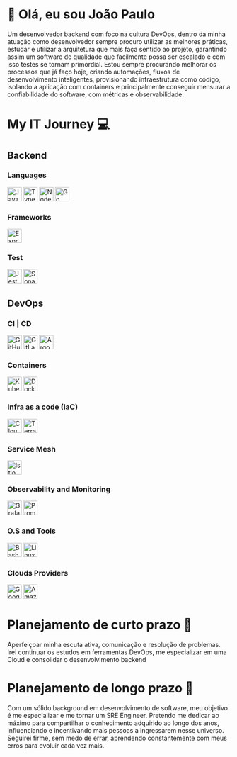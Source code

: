 # 👋 Olá, eu sou João Paulo

Um desenvolvedor backend com foco na cultura DevOps, dentro da minha atuação como desenvolvedor sempre procuro utilizar as melhores práticas, estudar e utilizar a arquitetura que mais faça sentido ao projeto, garantindo assim um software de qualidade que facilmente possa ser escalado e com isso testes se tornam primordial. Estou sempre procurando melhorar os processos que já faço hoje, criando automações, fluxos de desenvolvimento inteligentes, provisionando infraestrutura como código, isolando a aplicação com containers e principalmente conseguir mensurar a confiabilidade do software, com métricas e observabilidade.

# My IT Journey 💻

## Backend 

### Languages
<p>
  <img src="https://img.shields.io/badge/-JavaScript-000?&logo=javascript&style=for-the-badge" alt="JavaScript" style="height: 2rem;"/>
  <img src="https://img.shields.io/badge/-TypeScript-000?&logo=typescript&style=for-the-badge" alt="TypeScript" style="height: 2rem;"/>
  <img src="https://img.shields.io/badge/-NodeJs-000?&logo=node.js&style=for-the-badge" alt="NodeJs" style="height: 2rem;"/>
  <img src="https://img.shields.io/badge/-Go-000?&logo=go&style=for-the-badge" alt="Go" style="height: 2rem;"/>
</p>

### Frameworks
<p>
  <img src="https://img.shields.io/badge/-Express-000?&logo=express&style=for-the-badge" alt="Express" style="height: 2rem;"/>
</p>

### Test
<p>
  <img src="https://img.shields.io/badge/-Jest-000?&logo=jest&style=for-the-badge" alt="Jest" style="height: 2rem;"/>
  <img src="https://img.shields.io/badge/-SonarQube-000?&logo=sonarqube&style=for-the-badge" alt="SonarQube" style="height: 2rem;"/>
</p>

## DevOps

### CI | CD
<p>
  <img src="https://img.shields.io/badge/-GitHub%20Actions-000?&logo=githubactions&style=for-the-badge" alt="GitHub Actions" style="height: 2rem;"/>
  <img src="https://img.shields.io/badge/-GitLab-000?&logo=gitlab&style=for-the-badge" alt="GitLab" style="height: 2rem;"/>
  <img src="https://img.shields.io/badge/-ArgoCD-000?&logo=argo&style=for-the-badge" alt="ArgoCD" style="height: 2rem;"/>
</p>

### Containers
<p>
  <img src="https://img.shields.io/badge/-Kubernetes-000?&logo=kubernetes&style=for-the-badge" alt="Kubernetes" style="height: 2rem;"/>
  <img src="https://img.shields.io/badge/-Docker-000?&logo=docker&style=for-the-badge" alt="Docker" style="height: 2rem;"/>
</p>

### Infra as a code (IaC)
<p>
  <img src="https://img.shields.io/badge/-CloudFormation-000?&logo=amazonaws&style=for-the-badge" alt="CloudFormation" style="height: 2rem;"/>
  <img src="https://img.shields.io/badge/-Terraform-000?&logo=terraform&style=for-the-badge" alt="Terraform" style="height: 2rem;"/>
</p>

### Service Mesh
<p>
  <img src="https://img.shields.io/badge/-Istio-000?&logo=istio&style=for-the-badge" alt="Istio" style="height: 2rem;"/>
</p>

### Observability and Monitoring
<p>
  <img src="https://img.shields.io/badge/-Grafana-000?&logo=grafana&style=for-the-badge" alt="Grafana" style="height: 2rem;"/>
  <img src="https://img.shields.io/badge/-Prometheus-000?&logo=prometheus&style=for-the-badge" alt="Prometheus" style="height: 2rem;"/>
</p>

### O.S and Tools
<p>
  <img src="https://img.shields.io/badge/-Bash-000?&logo=gnu-bash&style=for-the-badge" alt="Bash" style="height: 2rem;"/>
  <img src="https://img.shields.io/badge/-Linux-000?&logo=linux&style=for-the-badge" alt="Linux" style="height: 2rem;"/>
</p>

### Clouds Providers
<p>
  <img src="https://img.shields.io/badge/-Google%20Cloud%20Platform-000?&logo=google-cloud&style=for-the-badge" alt="Google Cloud Platform" style="height: 2rem;"/>
  <img src="https://img.shields.io/badge/-Amazon%20Web%20Services-000?&logo=amazon-aws&style=for-the-badge" alt="Amazon Web Services" style="height: 2rem;"/>
</p>

# Planejamento de curto prazo 🧗 
Aperfeiçoar minha escuta ativa, comunicação e resolução de problemas. Irei continuar os estudos em ferramentas DevOps, me especializar em uma Cloud e consolidar o desenvolvimento backend

# Planejamento de longo prazo 🚀
Com um sólido background em desenvolvimento de software, meu objetivo é me especializar e me tornar um SRE Engineer. Pretendo me dedicar ao máximo para compartilhar o conhecimento adquirido ao longo dos anos, influenciando e incentivando mais pessoas a ingressarem nesse universo. Seguirei firme, sem medo de errar, aprendendo constantemente com meus erros para evoluir cada vez mais.

